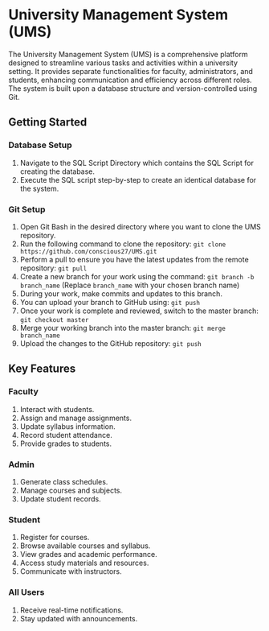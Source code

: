 # University Management System (UMS)

The University Management System (UMS) is a comprehensive platform designed to streamline various tasks and activities within a university setting. It provides separate functionalities for faculty, administrators, and students, enhancing communication and efficiency across different roles. The system is built upon a database structure and version-controlled using Git.

## Getting Started

### Database Setup

1. Navigate to the SQL Script Directory which contains the SQL Script for creating the database.
2. Execute the SQL script step-by-step to create an identical database for the system.

### Git Setup

1. Open Git Bash in the desired directory where you want to clone the UMS repository.
2. Run the following command to clone the repository: `git clone https://github.com/conscious27/UMS.git`
3. Perform a pull to ensure you have the latest updates from the remote repository: `git pull`
4. Create a new branch for your work using the command: `git branch -b branch_name` (Replace `branch_name` with your chosen branch name)
5. During your work, make commits and updates to this branch.
6. You can upload your branch to GitHub using: `git push`
7. Once your work is complete and reviewed, switch to the master branch: `git checkout master`
8. Merge your working branch into the master branch: `git merge branch_name`
9. Upload the changes to the GitHub repository: `git push`

## Key Features

### Faculty

1. Interact with students.
2. Assign and manage assignments.
3. Update syllabus information.
4. Record student attendance.
5. Provide grades to students.

### Admin

1. Generate class schedules.
2. Manage courses and subjects.
3. Update student records.

### Student

1. Register for courses.
2. Browse available courses and syllabus.
3. View grades and academic performance.
4. Access study materials and resources.
5. Communicate with instructors.

### All Users

1. Receive real-time notifications.
2. Stay updated with announcements.

